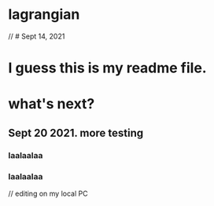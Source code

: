 # lagrangian
// # Sept 14, 2021
# I guess this is my readme file.
# what's next?
## Sept 20 2021. more testing
### laalaalaa
### laalaalaa
// editing on my local PC
